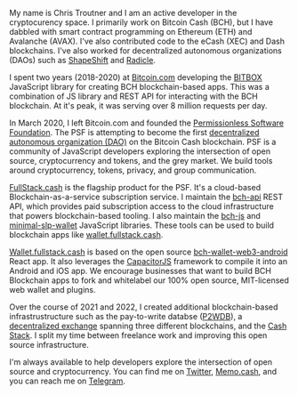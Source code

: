 My name is Chris Troutner and I am an active developer in the cryptocurency space. I primarily work on Bitcoin Cash (BCH), but I have dabbled with smart contract programming on Ethereum (ETH) and Avalanche (AVAX). I've also contributed code to the eCash (XEC) and Dash blockchains. I've also worked for decentralized autonomous organizations (DAOs) such as [ShapeShift](https://shapeshift.com/) and [Radicle](https://radicle.xyz/).

I spent two years (2018-2020) at [Bitcoin.com](https://bitcoin.com) developing the [BITBOX](https://www.npmjs.com/package/bitbox-sdk) JavaScript library for creating BCH blockchain-based apps. This was a combination of JS library and REST API for interacting with the BCH blockchain. At it's peak, it was serving over 8 million requests per day.

In March 2020, I left Bitcoin.com and founded the [Permissionless Software Foundation](https://PSFoundation.cash). The PSF is attempting to become the first [decentralized autonomous organization (DAO)](https://en.wikipedia.org/wiki/Decentralized_autonomous_organization) on the Bitcoin Cash blockchain. PSF is a community of JavaScript developers exploring the intersection of open source, cryptocurrency and tokens, and the grey market. We build tools around cryptocurrency, tokens, privacy, and group communication.

[FullStack.cash](https://FullStack.cash) is the flagship product for the PSF. It's a cloud-based Blockchain-as-a-service subscription service. I maintain the [bch-api](https://github.com/Permissionless-Software-Foundation/bch-api) REST API, which provides paid subscription access to the cloud infrastructure that powers blockchain-based tooling. I also maintain the [bch-js](https://github.com/Permissionless-Software-Foundation/bch-js) and [minimal-slp-wallet](https://www.npmjs.com/package/minimal-slp-wallet) JavaScript libraries. These tools can be used to build blockchain apps like [wallet.fullstack.cash](https://wallet.fullstack.cash).

[Wallet.fullstack.cash](https://wallet.fullstack.cash) is based on the open source [bch-wallet-web3-android](https://github.com/Permissionless-Software-Foundation/bch-wallet-web3-android) React app. It also leverages the [CapacitorJS](https://capacitorjs.com/) framework to compile it into an Android and iOS app. We encourage businesses that want to build BCH Blockchain apps to fork and whitelabel our 100% open source, MIT-licensed web wallet and plugins.

Over the course of 2021 and 2022, I created additional blockchain-based infrastrustructure such as the pay-to-write databse ([P2WDB](https://p2wdb.com)), a [decentralized exchange](https://dex.fullstack.cash) spanning three different blockchains, and the [Cash Stack](https://cashstack.info). I split my time between freelance work and improving this open source infrastructure.

I'm always available to help developers explore the intersection of open source and cryptocurrency. You can find me on [Twitter](https://twitter.com/christroutner), [Memo.cash](https://memo.cash/profile/1NpYaazpQ26KrMTeFf66zVKy6x9KzcLgTA), and you can reach me on [Telegram](https://t.me/bch_js_toolkit).
